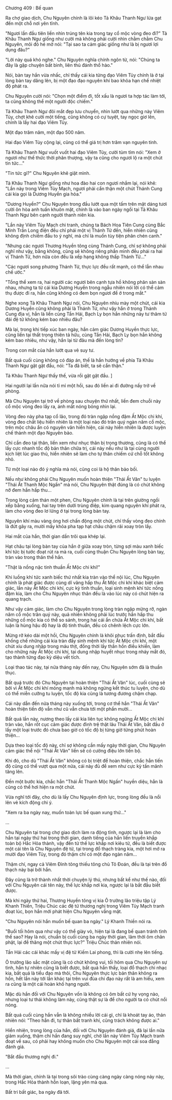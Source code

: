 




Chương 409 : Bế quan


Ra chợ giao dịch, Chu Nguyên chính là lôi kéo Tả Khâu Thanh Ngư lừa gạt đến một chỗ nơi yên tĩnh.

"Ngươi lần đầu tiên liền nhìn trúng tên kia trong tay cổ mộc vòng đeo đi?" Tả Khâu Thanh Ngư giống như cười mà không phải cười nhìn chằm chằm Chu Nguyên, môi đỏ hé mở nói: "Tại sao ta cảm giác giống như là bị ngươi lợi dụng đâu?"

"Lời này quá khó nghe." Chu Nguyên nghĩa chính ngôn từ, nói: "Chúng ta đây là gặp chuyện bất bình, liên thủ đánh thổ hào."

Nói, bàn tay hắn vừa nhấc, chỉ thấy cái kia từng đạo Viêm Tủy chính là ở tại lòng bàn tay dâng lên, bị một đạo đạo nguyên khí bao khỏa hạn chế nhiệt độ phát ra.

Chu Nguyên cười nói: "Chọn một điểm đi, tốt xấu là ngươi ta hợp tác làm tới, ta cũng không thể một người độc chiếm."

Tả Khâu Thanh Ngư đôi mắt đẹp lưu chuyển, nhìn lướt qua những này Viêm Tủy, chợt khẽ cười một tiếng, cũng không có cự tuyệt, tay ngọc giơ lên, chính là lấy hai đạo Viêm Tủy.

Một đạo trăm năm, một đạo 500 năm.

Hai đạo Viêm Tủy cộng lại, cũng có thể giá trị hơn trăm vạn nguyên tinh.

Tả Khâu Thanh Ngư vuốt vuốt hai đạo Viêm Tủy, cười tủm tỉm nói: "Xem ở ngươi như thế thức thời phân thượng, vậy ta cũng cho ngươi lộ ra một chút tin tức..."

"Tin tức gì?" Chu Nguyên khẽ giật mình.

Tả Khâu Thanh Ngư giống như hoa đào hai con ngươi nhắm lại, nói khẽ: "Lần này trong Viêm Tủy Mạch, ngươi phải cẩn thận một chút Thánh Cung cái kia gọi là Dương Huyền gia hỏa."

"Dương Huyền?" Chu Nguyên trong đầu lướt qua một tấm trên mặt dáng tươi cười ôn hòa anh tuấn khuôn mặt, chính là vào ban ngày ngồi tại Tả Khâu Thanh Ngư bên cạnh người thanh niên kia.

"Lần này Viêm Tủy Mạch chi tranh, chúng ta Bách Hoa Tiên Cung cùng Bắc Minh Trấn Long điện đều chỉ phái một vị Thánh Tử đến, hiển nhiên cũng không định chiếm đầu to ý nghĩ, mà chỉ là muốn tùy tiện phân chén canh."

"Nhưng các ngươi Thương Huyền tông cùng Thánh Cung, chỉ sợ không phải nghĩ như vậy, bằng không, cũng sẽ không riêng phần mình đều phái ra hai vị Thánh Tử, hơn nữa còn đều là xếp hạng không thấp Thánh Tử..."

"Các ngươi song phương Thánh Tử, thực lực đều rất mạnh, có thể lẫn nhau chế ước."

"Tổng thể xem ra, hai người các ngươi bên cạnh tựa hồ không phân sàn sàn nhau, nhưng ta từ cái kia Dương Huyền trong ngẫu nhiên nói lời có thể cảm thụ được đi ra, hắn cũng không có đem bọn ngươi để ở trong mắt."

Nghe xong Tả Khâu Thanh Ngư nói, Chu Nguyên nhíu mày một chút, cái kia Dương Huyền cũng không phải là Thánh Tử, như vậy hắn ở trong Thánh Cung địa vị, hẳn là liền cùng Tần Hải, Bạch Ly bọn hắn những này tư thâm tử đái đệ tử không kém bao nhiêu đâu?

Mà lại, trong khi tiếp xúc ban ngày, hắn cảm giác Dương Huyền thực lực, cũng liền tại thất trọng thiên tả hữu, cùng Tần Hải, Bạch Ly bọn hắn không kém bao nhiêu, như vậy, hắn lại từ đâu mà đến lòng tin?

Trong con mắt của hắn lướt qua vẻ suy tư.

Bất quá cuối cùng không có đáp án, thế là hắn hướng về phía Tả Khâu Thanh Ngư gật gật đầu, nói: "Ta đã biết, ta sẽ cẩn thận."

Tả Khâu Thanh Ngư thấy thế, vừa rồi gật gật đầu. ]

Hai người lại lần nữa nói tỉ mỉ một hồi, sau đó liền ai đi đường nấy trở về phòng.

Mà Chu Nguyên tại trở về phòng sau chuyện thứ nhất, liền đem chuỗi này cổ mộc vòng đeo lấy ra, ánh mắt nóng bỏng nhìn lại.

Vòng đeo này pha tạp cổ lão, trong đó tràn ngập nồng đậm Ất Mộc chi khí, vòng đeo chất liệu hiển nhiên là một loại nào đó trân quý ngàn năm cổ mộc, trên mộc châu ẩn có nguyên văn hiển hiện, cái này hiển nhiên là được luyện chế thành một đạo Nguyên bảo.

Chỉ cần đeo tại thân, liền xem như nhục thân bị trọng thương, cũng là có thể lấy cực nhanh tốc độ bản thân chữa trị, cái này nếu như là tại cùng người kịch liệt lúc giao thủ, hiển nhiên sẽ làm cho tự thân chiếm cứ chỗ tốt không nhỏ.

Từ một loại nào đó ý nghĩa mà nói, cũng coi là hộ thân bảo bối.

Nếu như không phải Chu Nguyên muốn hoàn thiện "Thái Ất Văn" tu luyện "Thái Ất Thanh Mộc Ngấn" mà nói, Chu Nguyên thật đúng là có chút không nỡ đem hắn hấp thu...

Trong lòng cảm thán một phen, Chu Nguyên chính là tại trên giường ngồi xếp bằng xuống, hai tay trên dưới trùng điệp, kim quang nguyên khí phát ra, làm cho vòng đeo lơ lửng ở tại trong lòng bàn tay.

Nguyên khí màu vàng óng hơi chấn động một chút, chỉ thấy vòng đeo chính là đứt gãy ra, mười mấy khỏa pha tạp hạt châu chậm rãi xoay tròn lấy.

Hai mắt của hắn, thời gian dần trôi qua khép lại.

Hạt châu tại lòng bàn tay của hắn ở giữa xoay tròn, từng sợi màu xanh biếc khí tức bị tước đoạt rút ra mà ra, cuối cùng thuận Chu Nguyên lòng bàn tay, tràn vào trong thân thể hắn.

"Thật là nồng nặc tinh thuần Ất Mộc chi khí!"

Khi luồng khí tức xanh biếc thứ nhất kia tràn vào thể nội lúc, Chu Nguyên chính là phát giác được cùng dĩ vãng hấp thu Ất Mộc chi khí khác biệt cảm giác, lần này Ất Mộc chi khí, cực kỳ tinh thuần, loại sinh mệnh khí tức nồng đậm kia, làm cho Chu Nguyên nhục thân đều là vào lúc này có chút hiện ra quang trạch.

Như vậy cảm giác, làm cho Chu Nguyên trong lòng tràn ngập mừng rỡ, ngàn năm cổ mộc trân quý này, quả nhiên không phải lúc trước hắn hấp thu những cổ mộc kia có thể so sánh, trong hai cái ẩn chứa Ất Mộc chi khí, bất luận là hùng hậu độ hay là độ tinh thuần, đều có chênh lệch cực lớn.

Mừng rỡ kéo dài một hồi, Chu Nguyên chính là khôi phục trấn định, bắt đầu khống chế những cái kia tràn đầy sinh mệnh khí tức Ất Mộc chi khí, một chút xíu dung nhập trong máu thịt, đồng thời lấy thần hồn điều khiển, làm cho những này Ất Mộc chi khí, tại dung nhập huyết nhục trong nháy mắt đó, tạo thành từng đạo kỳ diệu vết tích.

Loại thao tác này, tại nửa tháng này đến nay, Chu Nguyên sớm đã là thuần thục.

Bất quá trước đó Chu Nguyên tại hoàn thiện "Thái Ất Văn" lúc, cuối cùng sẽ bởi vì Ất Mộc chi khí mỏng manh mà không ngừng kết thúc tu luyện, cho dù có thể miễn cưỡng tu luyện, tốc độ kia cũng là tương đương chậm chạp.

Cái này dẫn đến nửa tháng này xuống tới, trong cơ thể hắn "Thái Ất Văn" hoàn thiện tiến độ vẫn như cũ vẫn chưa tới một phần mười...

Bất quá lần này, nương theo lấy cái kia liên tục không ngừng Ất Mộc chi khí tràn vào, hắn rốt cục cảm giác được đình trệ thật lâu Thái Ất Văn, bắt đầu ở lấy một loại trước đó chưa bao giờ có tốc độ bị từng giờ từng phút hoàn thiện...

Dựa theo loại tốc độ này, chỉ sợ không cần mấy ngày thời gian, Chu Nguyên cảm giác thể nội "Thái Ất Văn" liền sẽ có cường điệu lớn tiến bộ.

Khi đó, cho dù "Thái Ất Văn" không có bị triệt để hoàn thiện, chắc hẳn tiến độ cũng có thể vượt qua một nửa, cái này đủ để xem như cực kỳ tấn mãnh tăng lên.

Đến một bước kia, chắc hẳn "Thái Ất Thanh Mộc Ngấn" huyền diệu, hẳn là cũng có thể hơi hiện ra một chút.

Vừa nghĩ tới đây, cho dù là lấy Chu Nguyên định lực, trong lòng đều là nổi lên vẻ kích động chi ý.

"Xem ra ba ngày nay, muốn toàn lực bế quan xung thứ..."

...

Chu Nguyên tại trong chợ giao dịch làm ra động tĩnh, ngược lại là làm cho hắn tại ngày thứ hai trong thời gian, danh tiếng của hắn liền truyền khắp toàn bộ Hắc Hỏa thành, vậy đến từ thế lực khắp nơi kiêu tử, đều là biết được một cái tên là Chu Nguyên đệ tử, tại trong đổ thạch tràng kia, một hơi mở ra mười đạo Viêm Tủy, trong đó thậm chí có một đạo ngàn năm...

Thậm chí, ngay cả Viêm Đỉnh tông thiếu tông chủ Tô Đoán, đều là tại trên đổ thạch này bại bởi hắn.

Đây cũng là trở thành nhất thời chuyện lý thú, nhưng bất kể như thế nào, đối với Chu Nguyên cái tên này, thế lực khắp nơi kia, ngược lại là bắt đầu biết được.

Mà khi ngày thứ hai, Thương Huyền tông vị kia Ô trưởng lão triệu tập Lý Khanh Thiền, Triệu Chúc các đệ tử thương nghị trong Viêm Tủy Mạch tranh đoạt lúc, bọn hắn mới phát hiện Chu Nguyên vắng mặt.

"Chu Nguyên nói hắn muốn bế quan ba ngày." Lý Khanh Thiền nói ra.

"Buổi tối hôm qua như vậy có thể giày vò, hiện tại là đang bế quan tránh tình thế sao? Hay là nói, chuẩn bị cuối cùng ba ngày thời gian, lâm thời ôm chân phật, lại đề thăng một chút thực lực?" Triệu Chúc thản nhiên nói.

Tần Hải các cái khác mấy vị đệ tử Kiếm Lai phong, thì là cười nhẹ lên tiếng.

Ô trưởng lão sắc mặt cũng là có chút không vui, tối hôm qua Chu Nguyên sự tình, hắn tự nhiên cũng là biết được, bất quá hắn thấy, loại đổ thạch chi nhạc kia, bất quá là tiểu đạo mà thôi, Chu Nguyên thực lực bản thân không ra hồn, hết lần này tới lần khác tại trên vui đùa chi đạo này rất là am hiểu, xem ra cũng là một cái hoàn khố hạng người.

Mặc dù hắn đối với Chu Nguyên vốn là không có ôm bất cứ hy vọng nào, nhưng loại tư thái không làm này, cũng thật sự là để cho người ta có chút nổi nóng.

Bất quá cuối cùng hắn vẫn là không nhiều lời cái gì, chỉ là khoát tay áo, thản nhiên nói: "Theo hắn đi, tự thân bất tranh khí, cũng trách không được ai."

Hiển nhiên, trong lòng của hắn, đối với Chu Nguyên đánh giá, đã lại lần nữa giảm xuống, thậm chí hắn đang suy nghĩ, chờ lần này Viêm Tủy Mạch tranh đoạt về sau, có phải hay không muốn cho Chu Nguyên một cái soa đẳng đánh giá.

"Bắt đầu thương nghị đi."

...

Mà thời gian, chính là tại trong sôi trào cùng càng ngày càng nóng nảy này, trong Hắc Hỏa thành hỗn loạn, lặng yên mà qua.

Bất tri bất giác, ba ngày đã tới.




